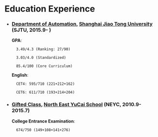 # Education Experience

- ### [Department of Automation](http://automation.sjtu.edu.cn/), [Shanghai Jiao Tong University](https://www.sjtu.edu.cn/) (SJTU, 2015.9- )

    **GPA**:

        3.49/4.3 (Ranking: 27/90)

        3.03/4.0 (Standardized)

        85.4/100 (Core Curriculum)

    **English**:

        CET4: 595/710 (221+212+162)

        CET6: 611/710 (193+214+204)

- ### [Gifted Class](http://www.neyc.cn/Category_1410/Index.aspx), [North East YuCai School](http://www.neyc.cn/) (NEYC, 2010.9-2015.7)

    **College Entrance Examination**:

        674/750 (149+108+141+276)